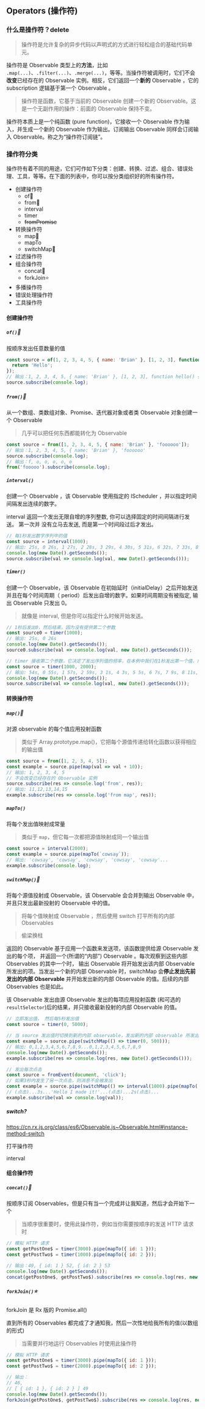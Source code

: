 ## Operators (操作符)

### 什么是操作符？delete

> 操作符是允许复杂的异步代码以声明式的方式进行轻松组合的基础代码单元。

操作符是 Observable 类型上的**方法**，比如 `.map(...)`、`.filter(...)`、`.merge(...)`，等等。当操作符被调用时，它们不会**改变**已经存在的 Observable 实例。相反，它们返回一个**新的** Observable ，它的 subscription 逻辑基于第一个 Observable 。

> 操作符是函数，它基于当前的 Observable 创建一个新的 Observable。这是一个无副作用的操作：前面的 Observable 保持不变。

操作符本质上是一个纯函数 (pure function)，它接收一个 Observable 作为输入，并生成一个新的 Observable 作为输出。订阅输出 Observable 同样会订阅输入 Observable。称之为“操作符订阅链”。

### 操作符分类

操作符有着不同的用途，它们可作如下分类：创建、转换、过滤、组合、错误处理、工具，等等。在下面的列表中，你可以按分类组织好的所有操作符。

- 创建操作符
  - of🌟
  - from🌟
  - interval
  - timer
  - ~~fromPromise~~
- 转换操作符
  - map🌟
  - mapTo
  - switchMap🌟
- 过滤操作符
- 组合操作符
  - concat🌟
  - forkJoin⭐
- 多播操作符
- 错误处理操作符
- 工具操作符

#### 创建操作符

##### `of()`🌟

按顺序发出任意数量的值

```js
const source = of(1, 2, 3, 4, 5, { name: 'Brian' }, [1, 2, 3], function hello() {
  return 'Hello';
});
// 输出：1, 2, 3, 4, 5, { name: 'Brian' }, [1, 2, 3], function hello() {return 'Hello';}
source.subscribe(console.log);
```

##### `from()`🌟

从一个数组、类数组对象、Promise、迭代器对象或者类 Observable 对象创建一个 Observable

> 几乎可以把任何东西都能转化为 Observable

```js
const source = from([1, 2, 3, 4, 5, { name: 'Brian' }, 'foooooo']);
// 输出：1, 2, 3, 4, 5, { name: 'Brian' }, 'foooooo'
source.subscribe(console.log);
// 输出：f, o, o, o, o, o
from('fooooo').subscribe(console.log);
```

##### `interval()`

创建一个 Observable ，该 Observable 使用指定的 IScheduler ，并以指定时间间隔发出连续的数字。

interval 返回一个发出无限自增的序列整数, 你可以选择固定的时间间隔进行发送。 第一次并 没有立马去发送, 而是第一个时间段过后才发出。

```js
// 每1秒发出数字序列中的值
const source = interval(1000);
// 输出: 25s, 0 26s, 1 27s, 2 28s, 3 29s, 4 30s, 5 31s, 6 32s, 7 33s, 8 34s...
console.log(new Date().getSeconds());
source.subscribe(val => console.log(val, new Date().getSeconds()));
```

##### `timer()`

创建一个 Observable，该 Observable 在初始延时（initialDelay）之后开始发送并且在每个时间周期（ period）后发出自增的数字。如果时间周期没有被指定, 输出 Observable 只发出 0。

> 就像是 interval, 但是你可以指定什么时候开始发送。

```js
// 1秒后发出0，然后结束，因为没有提供第二个参数
const source0 = timer(1000);
// 输出: 25s, 0 26s
console.log(new Date().getSeconds());
source0.subscribe(val => console.log(val, new Date().getSeconds()));

// timer 接收第二个参数，它决定了发出序列值的频率，在本例中我们在1秒发出第一个值，然后每2秒发出序列值
const source = timer(1000, 2000);
// 输出: 54s, 0 55s, 1 57s, 2 59s, 3 1s, 4 3s, 5 5s, 6 7s, 7 9s, 8 11s, 9 13s, 10 15s, 11 17s, 12 19s......
console.log(new Date().getSeconds());
source.subscribe(val => console.log(val, new Date().getSeconds()));
```

#### 转换操作符

##### `map()`🌟

对源 observable 的每个值应用投射函数

> 类似于 Array.prototype.map()，它把每个源值传递给转化函数以获得相应的输出值

```js
const source = from([1, 2, 3, 4, 5]);
const example = source.pipe(map(val => val + 10));
// 输出: 1, 2, 3, 4, 5
// 不会改变已经存在的 Observable 实例
source.subscribe(res => console.log('from', res));
// 输出: 11,12,13,14,15
example.subscribe(res => console.log('from map', res));
```

##### `mapTo()`

将每个发出值映射成常量

> 类似于 `map`，但它每一次都把源值映射成同一个输出值

```js
const source = interval(2000);
const example = source.pipe(mapTo(`cowsay`));
// 输出: 'cowsay', 'cowsay', 'cowsay', 'cowsay', 'cowsay'...
example.subscribe(console.log);
```

##### `switchMap()`🌟

将每个源值投射成 Observable，该 Observable 会合并到输出 Observable 中， 并且只发出最新投射的 Observable 中的值。

> 将每个值映射成 Observable ，然后使用 switch 打平所有的内部 Observables

> 偷梁换柱

返回的 Observable 基于应用一个函数来发送项，该函数提供给源 Observable 发出的每个项， 并返回一个(所谓的“内部”) Observable 。每次观察到这些内部 Observables 的其中一个时， 输出 Observable 将开始发出该内部 Observable 所发出的项。当发出一个新的内部 Observable 时，switchMap 会**停止发出先前发出的内部 Observable** 并开始发出新的内部 Observable 的值。后续的内部 Observables 也是如此。

该 Observable 发出由源 Observable 发出的每项应用投射函数 (和可选的 `resultSelector`)后的结果，并只接收最新投射的内部 Observable 的值。

```js
// 立即发出值， 然后每5秒发出值
const source = timer(0, 5000);

// 当 source 发出值时切换到新的内部 observable，发出新的内部 observable 所发出的值
const example = source.pipe(switchMap(() => timer(0, 500)));
// 输出: 0,1,2,3,4,5,6,7,8,9...0,1,2,3,4,5,6,7,8,9
console.log(new Date().getSeconds());
example.subscribe(res => console.log(res, new Date().getSeconds()));
```

```js
// 发出每次点击
const source = fromEvent(document, 'click');
// 如果3秒内发生了另一次点击，则消息不会被发出
const example = source.pipe(switchMap(() => interval(1000).pipe(mapTo('Hello, I made it!'))));
// (点击)...3s...'Hello I made it!'...(点击)...2s(点击)...
example.subscribe(val => console.log(val));
```

##### switch?

https://cn.rx.js.org/class/es6/Observable.js~Observable.html#instance-method-switch

打平操作符

interval

#### 组合操作符

##### `concat()`🌟

按顺序订阅 Observables，但是只有当一个完成并让我知道，然后才会开始下一个

> 当顺序很重要时，使用此操作符，例如当你需要按顺序的发送 HTTP 请求时

```js
// 模拟 HTTP 请求
const getPostOne$ = timer(3000).pipe(mapTo({ id: 1 }));
const getPostTwo$ = timer(1000).pipe(mapTo({ id: 2 }));

// 输出：49, { id: 1 } 52, { id: 2 } 53
console.log(new Date().getSeconds());
concat(getPostOne$, getPostTwo$).subscribe(res => console.log(res, new Date().getSeconds()));
```

##### `forkJoin()`⭐

forkJoin 是 Rx 版的 Promise.all()

直到所有的 Observables 都完成了才通知我，然后一次性地给我所有的值(以数组的形式)

> 当需要并行地运行 Observables 时使用此操作符

```js
// 模拟 HTTP 请求
const getPostOne$ = timer(3000).pipe(mapTo({ id: 1 }));
const getPostTwo$ = timer(2000).pipe(mapTo({ id: 2 }));

// 输出：
// 46,
// [ { id: 1 }, { id: 2 } ] 49
console.log(new Date().getSeconds());
forkJoin(getPostOne$, getPostTwo$).subscribe(res => console.log(res, new Date().getSeconds()));
```
